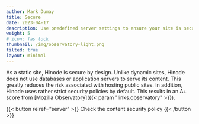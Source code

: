 ```yaml
---
author: Mark Dumay
title: Secure
date: 2023-04-17
description: Use predefined server settings to ensure your site is secure by default.
weight: 5
# icon: fas lock
thumbnail: /img/observatory-light.png
tilted: true
layout: minimal
---
```


As a static site, Hinode is secure by design. Unlike dynamic sites, Hinode does not use databases or application servers to serve its content. This greatly reduces the risk associated with hosting public sites. In addition, Hinode uses rather strict security policies by default. This results in an A+ score from [Mozilla Observatory]({{< param "links.observatory" >}}).

{{< button relref="server" >}}
    Check the content security policy
{{< /button >}}
